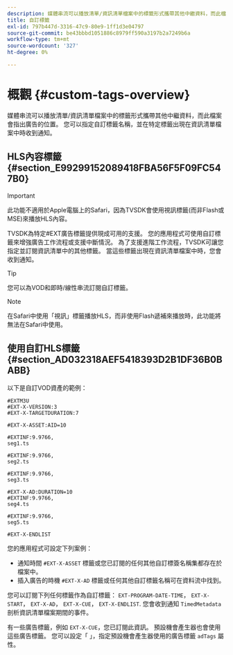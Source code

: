 ```yaml
---
description: 媒體串流可以播放清單/資訊清單檔案中的標籤形式攜帶其他中繼資料，而此檔案會指出廣告的位置。 您可以指定自訂標籤名稱，並在特定標籤出現在資訊清單檔案中時收到通知。
title: 自訂標籤
exl-id: 797b447d-3316-47c9-80e9-1ff1d3e04797
source-git-commit: be43bbbd1051886c8979ff590a3197b2a7249b6a
workflow-type: tm+mt
source-wordcount: '327'
ht-degree: 0%

---
```


# 概觀 {#custom-tags-overview}

媒體串流可以播放清單/資訊清單檔案中的標籤形式攜帶其他中繼資料，而此檔案會指出廣告的位置。 您可以指定自訂標籤名稱，並在特定標籤出現在資訊清單檔案中時收到通知。

## HLS內容標籤 {#section_E99299152089418FBA56F5F09FC547B0}

>[!IMPORTANT]
>
>此功能不適用於Apple電腦上的Safari，因為TVSDK會使用視訊標籤(而非Flash或MSE)來播放HLS內容。

TVSDK為特定#EXT廣告標籤提供現成可用的支援。 您的應用程式可使用自訂標籤來增強廣告工作流程或支援中斷情況。 為了支援進階工作流程，TVSDK可讓您指定並訂閱資訊清單中的其他標籤。 當這些標籤出現在資訊清單檔案中時，您會收到通知。

>[!TIP]
>
>您可以為VOD和即時/線性串流訂閱自訂標籤。

>[!NOTE]
>
>在Safari中使用「視訊」標籤播放HLS，而非使用Flash遞補來播放時，此功能將無法在Safari中使用。

## 使用自訂HLS標籤 {#section_AD032318AEF5418393D2B1DF36B0BABB}

以下是自訂VOD資產的範例：

```
#EXTM3U
#EXT-X-VERSION:3
#EXT-X-TARGETDURATION:7
 
#EXT-X-ASSET:AID=10
 
#EXTINF:9.9766,
seg1.ts
 
#EXTINF:9.9766,
seg2.ts
 
#EXTINF:9.9766,
seg3.ts
 
#EXT-X-AD:DURATION=10
#EXTINF:9.9766,
seg4.ts
 
#EXTINF:9.9766,
seg5.ts
 
#EXT-X-ENDLIST
```

您的應用程式可設定下列案例：

* 通知時間 `#EXT-X-ASSET` 標籤或您已訂閱的任何其他自訂標簽名稱集都存在於檔案中。
* 插入廣告的時機 `#EXT-X-AD` 標籤或任何其他自訂標籤名稱可在資料流中找到。

您可以訂閱下列任何標籤作為自訂標籤： `EXT-PROGRAM-DATE-TIME`， `EXT-X-START`， `EXT-X-AD`， `EXT-X-CUE`， `EXT-X-ENDLIST`. 您會收到通知 `TimedMetadata` 剖析資訊清單檔案期間的事件。

有一些廣告標籤，例如 `EXT-X-CUE`，您已訂閱此資訊。 預設機會產生器也會使用這些廣告標籤。 您可以設定「 」，指定預設機會產生器使用的廣告標籤 `adTags` 屬性。
